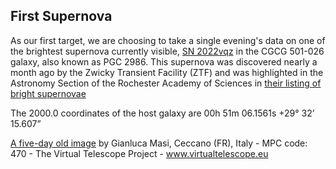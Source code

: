 ## First Supernova

As our first target, we are choosing to take a single evening's data on one of the brightest supernova currently visible, [SN 2022vqz](https://www.rochesterastronomy.org/supernova.html#2022vqz) in the CGCG 501-026 galaxy, also known as PGC 2986. This supernova was discovered nearly a month ago by the Zwicky Transient Facility (ZTF) and was highlighted in the Astronomy Section of the Rochester Academy of Sciences in [their listing of bright supernovae](./https://www.rochesterastronomy.org/supernova.html)

The 2000.0 coordinates of the host galaxy are 00h 51m 06.1561s  +29&deg; 32&rsquo; 15.607&rdquo;

[A five-day old image](./SN2022vqz_16oct2022_pw17_masi.jpg) by Gianluca Masi, Ceccano (FR), Italy - MPC code: 470 - The Virtual Telescope Project - www.virtualtelescope.eu
